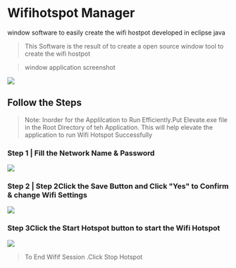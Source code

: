 # Wifihotspot Manager
window software to easily create the wifi hostpot developed in eclipse java
> This Software is the result of to create a open source window tool to create the wifi hostpot

> window application screenshot
<img src="https://github.com/SanjeevStephan/wifihotspot-manager/blob/main/img/img01.jpg"/>

## Follow the Steps
 > Note: Inorder for the Applilcation to Run Efficiently.Put Elevate.exe file in the Root Directory of teh Application. This will help elevate the application to run Wifi Hotspot Successfully
 
### Step 1 | Fill the Network Name & Password
 <img src="https://github.com/SanjeevStephan/wifihotspot-manager/blob/main/img/img02.jpg"/>
 
### Step 2 | Step 2Click the Save Button and Click "Yes" to Confirm & change Wifi Settings
 <img src="https://github.com/SanjeevStephan/wifihotspot-manager/blob/main/img/img03.jpg"/>
 
### Step 3Click the Start Hotspot button to start the Wifi Hotspot
 <img src="https://github.com/SanjeevStephan/wifihotspot-manager/blob/main/img/img04.jpg"/>
 
 > To End Wifif Session .Click Stop Hotspot
